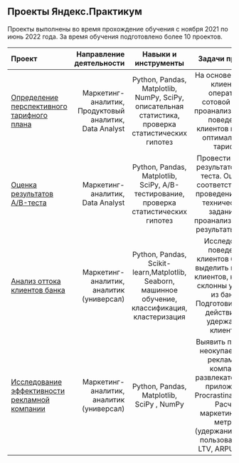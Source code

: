 ## Проекты Яндекс.Практикум
Проекты выполнены во время прохождение обучения с ноября 2021 по июнь 2022 года.
За время обучения подготовлено более 10 проектов.

| Проект | Направление деятельности | Навыки и инструменты | Задачи проекта |
| :------------------- | ----------: |:------------:|:-------------------:|
| [Определение перспективного тарифного плана](https://github.com/Ekaterina-Che/praktikum_projects/blob/main/mobile_tarif.ipynb) | Маркетинг-аналитик, Продуктовый аналитик, Data Analyst |Python, Pandas, Matplotlib, NumPy, SciPy, описательная статистика, проверка статистических гипотез|На основе данных клиентов оператора сотовой связи проанализировать поведение клиентов и поиск оптимального тарифа:|
| [Оценка результатов A/B-теста](https://github.com/Ekaterina-Che/praktikum_projects/blob/main/ABtest.ipynb) | Маркетинг-аналитик, Data Analyst |Python, Pandas, Matplotlib, SciPy, A/B-тестирование, проверка статистических гипотез|Провести оценку результатов A/B-теста. Оценить соответствует ли проведение теста техническому заданию и проанализировать результаты теста.|
| [Анализ оттока клиентов банка](https://github.com/Ekaterina-Che/praktikum_projects/blob/main/final_project.ipynb) | Маркетинг-аналитик, аналитик (универсал) |Python, Pandas, Scikit-learn,Matplotlib, Seaborn, машинное обучение, классификация, кластеризация|Исследовать поведение клиентов банка и выделить портрет клиентов, которые склонны уходить из банка. Подготовить план действий по удержанию клиентов.|
| [Исследование эффективности рекламной компании](https://github.com/Ekaterina-Che/praktikum_projects/blob/main/%D0%90%D0%BD%D0%B0%D0%BB%D0%B8%D0%B7%20%D1%83%D0%B1%D1%8B%D1%82%D0%BA%D0%BE%D0%B2%20%D0%BF%D1%80%D0%B8%D0%BB%D0%BE%D0%B6%D0%B5%D0%BD%D0%B8%D1%8F%20ProcrastinatePRO%2B/%D0%90%D0%BD%D0%B0%D0%BB%D0%B8%D0%B7%20%D1%83%D0%B1%D1%8B%D1%82%D0%BA%D0%BE%D0%B2%20%D0%BF%D1%80%D0%B8%D0%BB%D0%BE%D0%B6%D0%B5%D0%BD%D0%B8%D1%8F%20ProcrastinatePRO%2B.ipynb) | Маркетинг-аналитик, аналитик (универсал) |Python, Pandas, Matplotlib, SciPy , NumPy| Выявить причины неокупаемости рекламной компании развлекательного приложения Procrastinate Pro+. Расчёт маркетинговых метрик (удержание, отток пользователей, LTV, ARPU, CAC)|
